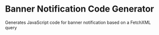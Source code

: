 # Banner Notification Code Generator
Generates JavaScript code for banner notification based on a FetchXML query
